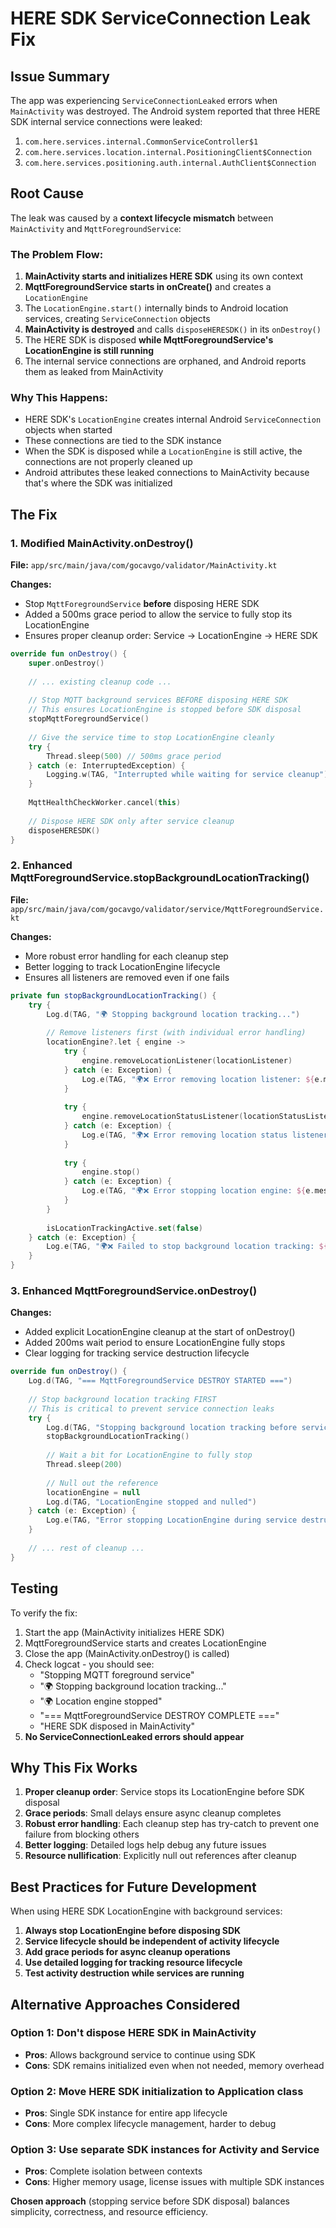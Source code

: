 # HERE SDK ServiceConnection Leak Fix

## Issue Summary

The app was experiencing `ServiceConnectionLeaked` errors when `MainActivity` was destroyed. The Android system reported that three HERE SDK internal service connections were leaked:

1. `com.here.services.internal.CommonServiceController$1`
2. `com.here.services.location.internal.PositioningClient$Connection`
3. `com.here.services.positioning.auth.internal.AuthClient$Connection`

## Root Cause

The leak was caused by a **context lifecycle mismatch** between `MainActivity` and `MqttForegroundService`:

### The Problem Flow:

1. **MainActivity starts and initializes HERE SDK** using its own context
2. **MqttForegroundService starts in onCreate()** and creates a `LocationEngine`
3. The `LocationEngine.start()` internally binds to Android location services, creating `ServiceConnection` objects
4. **MainActivity is destroyed** and calls `disposeHERESDK()` in its `onDestroy()`
5. The HERE SDK is disposed **while MqttForegroundService's LocationEngine is still running**
6. The internal service connections are orphaned, and Android reports them as leaked from MainActivity

### Why This Happens:

- HERE SDK's `LocationEngine` creates internal Android `ServiceConnection` objects when started
- These connections are tied to the SDK instance
- When the SDK is disposed while a `LocationEngine` is still active, the connections are not properly cleaned up
- Android attributes these leaked connections to MainActivity because that's where the SDK was initialized

## The Fix

### 1. Modified MainActivity.onDestroy() 

**File:** `app/src/main/java/com/gocavgo/validator/MainActivity.kt`

**Changes:**
- Stop `MqttForegroundService` **before** disposing HERE SDK
- Added a 500ms grace period to allow the service to fully stop its LocationEngine
- Ensures proper cleanup order: Service → LocationEngine → HERE SDK

```kotlin
override fun onDestroy() {
    super.onDestroy()
    
    // ... existing cleanup code ...
    
    // Stop MQTT background services BEFORE disposing HERE SDK
    // This ensures LocationEngine is stopped before SDK disposal
    stopMqttForegroundService()
    
    // Give the service time to stop LocationEngine cleanly
    try {
        Thread.sleep(500) // 500ms grace period
    } catch (e: InterruptedException) {
        Logging.w(TAG, "Interrupted while waiting for service cleanup")
    }
    
    MqttHealthCheckWorker.cancel(this)
    
    // Dispose HERE SDK only after service cleanup
    disposeHERESDK()
}
```

### 2. Enhanced MqttForegroundService.stopBackgroundLocationTracking()

**File:** `app/src/main/java/com/gocavgo/validator/service/MqttForegroundService.kt`

**Changes:**
- More robust error handling for each cleanup step
- Better logging to track LocationEngine lifecycle
- Ensures all listeners are removed even if one fails

```kotlin
private fun stopBackgroundLocationTracking() {
    try {
        Log.d(TAG, "🌍 Stopping background location tracking...")
        
        // Remove listeners first (with individual error handling)
        locationEngine?.let { engine ->
            try {
                engine.removeLocationListener(locationListener)
            } catch (e: Exception) {
                Log.e(TAG, "🌍❌ Error removing location listener: ${e.message}", e)
            }
            
            try {
                engine.removeLocationStatusListener(locationStatusListener)
            } catch (e: Exception) {
                Log.e(TAG, "🌍❌ Error removing location status listener: ${e.message}", e)
            }
            
            try {
                engine.stop()
            } catch (e: Exception) {
                Log.e(TAG, "🌍❌ Error stopping location engine: ${e.message}", e)
            }
        }
        
        isLocationTrackingActive.set(false)
    } catch (e: Exception) {
        Log.e(TAG, "🌍❌ Failed to stop background location tracking: ${e.message}", e)
    }
}
```

### 3. Enhanced MqttForegroundService.onDestroy()

**Changes:**
- Added explicit LocationEngine cleanup at the start of onDestroy()
- Added 200ms wait period to ensure LocationEngine fully stops
- Clear logging for tracking service destruction lifecycle

```kotlin
override fun onDestroy() {
    Log.d(TAG, "=== MqttForegroundService DESTROY STARTED ===")
    
    // Stop background location tracking FIRST
    // This is critical to prevent service connection leaks
    try {
        Log.d(TAG, "Stopping background location tracking before service destruction...")
        stopBackgroundLocationTracking()
        
        // Wait a bit for LocationEngine to fully stop
        Thread.sleep(200)
        
        // Null out the reference
        locationEngine = null
        Log.d(TAG, "LocationEngine stopped and nulled")
    } catch (e: Exception) {
        Log.e(TAG, "Error stopping LocationEngine during service destruction: ${e.message}", e)
    }
    
    // ... rest of cleanup ...
}
```

## Testing

To verify the fix:

1. Start the app (MainActivity initializes HERE SDK)
2. MqttForegroundService starts and creates LocationEngine
3. Close the app (MainActivity.onDestroy() is called)
4. Check logcat - you should see:
   - "Stopping MQTT foreground service"
   - "🌍 Stopping background location tracking..."
   - "🌍 Location engine stopped"
   - "=== MqttForegroundService DESTROY COMPLETE ==="
   - "HERE SDK disposed in MainActivity"
5. **No ServiceConnectionLeaked errors should appear**

## Why This Fix Works

1. **Proper cleanup order**: Service stops its LocationEngine before SDK disposal
2. **Grace periods**: Small delays ensure async cleanup completes
3. **Robust error handling**: Each cleanup step has try-catch to prevent one failure from blocking others
4. **Better logging**: Detailed logs help debug any future issues
5. **Resource nullification**: Explicitly null out references after cleanup

## Best Practices for Future Development

When using HERE SDK LocationEngine with background services:

1. **Always stop LocationEngine before disposing SDK**
2. **Service lifecycle should be independent of activity lifecycle**
3. **Add grace periods for async cleanup operations**
4. **Use detailed logging for tracking resource lifecycle**
5. **Test activity destruction while services are running**

## Alternative Approaches Considered

### Option 1: Don't dispose HERE SDK in MainActivity
- **Pros**: Allows background service to continue using SDK
- **Cons**: SDK remains initialized even when not needed, memory overhead

### Option 2: Move HERE SDK initialization to Application class
- **Pros**: Single SDK instance for entire app lifecycle
- **Cons**: More complex lifecycle management, harder to debug

### Option 3: Use separate SDK instances for Activity and Service
- **Pros**: Complete isolation between contexts
- **Cons**: Higher memory usage, license issues with multiple SDK instances

**Chosen approach** (stopping service before SDK disposal) balances simplicity, correctness, and resource efficiency.

